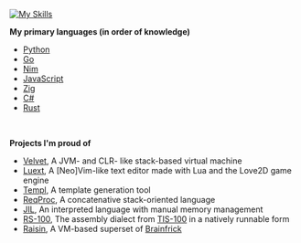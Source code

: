 [![My Skills](https://skillicons.dev/icons?i=py,js,html,css,cs,rust,git,lua,neovim,vscode,apple,windows,npm,nodejs,idea,rider,c,cpp,zig,java,blender)](https://skillicons.dev)
<br>

<!--
what are you doing snooping around in here?
-->
**My primary languages (in order of knowledge)**
- [Python](https://www.python.org)
- [Go](https://go.dev)
- [Nim](https://nim-lang.org)
- [JavaScript](https://en.m.wikipedia.org/wiki/JavaScript)
- [Zig](https://ziglang.org)
- [C#](https://en.wikipedia.org/wiki/C_Sharp_(programming_language))
- [Rust](https://www.rust-lang.org)

<br>

**Projects I'm proud of**
* [Velvet](<https://github.com/voidwyrm-2/velvet-vm>), A JVM- and CLR- like stack-based virtual machine
* [Luext](<https://github.com/voidwyrm-2/luext>), A [Neo]Vim-like text editor made with Lua and the Love2D game engine
* [Templ](<https://github.com/voidwyrm-2/templ>), A template generation tool
* [ReqProc](<https://github.com/voidwyrm-2/reqproc>), A concatenative stack-oriented language
* [JIL](<https://github.com/voidwyrm-2/reqproc>), An interpreted language with manual memory management
* [RS-100](<https://github.com/voidwyrm-2/rs-100>), The assembly dialect from [TIS-100](<https://www.zachtronics.com/tis-100/>) in a natively runnable form
* [Raisin](<https://github.com/voidwyrm-2/raisin>), A VM-based superset of [Brainfrick](<https://en.wikipedia.org/wiki/Brainfuck>)